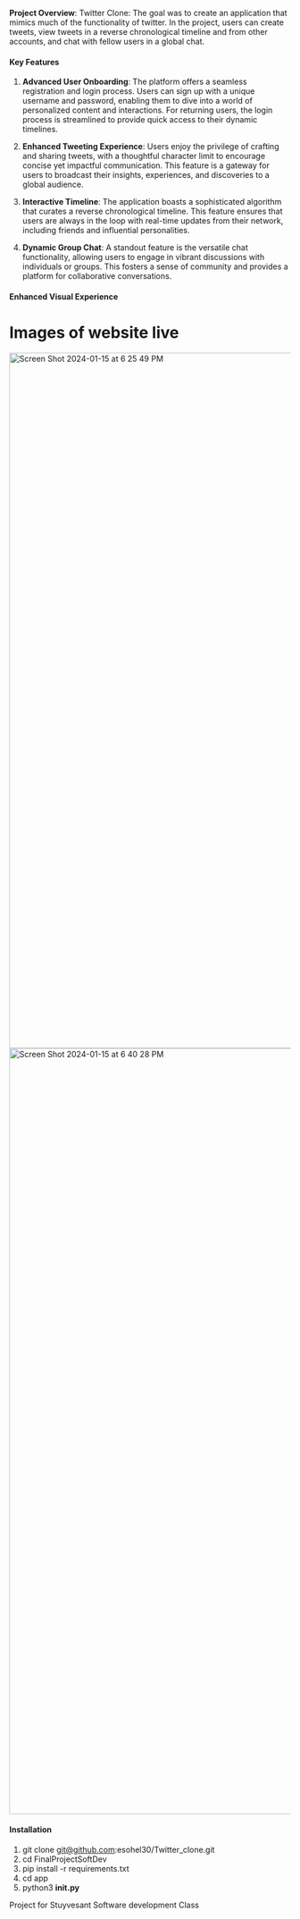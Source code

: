 **Project Overview**: 
Twitter Clone: The goal was to create an application that mimics much of the functionality of twitter. In the project, users can create tweets, view tweets in a reverse chronological timeline and from other accounts, and chat with fellow users in a global chat.

#### Key Features

1. **Advanced User Onboarding**: 
   The platform offers a seamless registration and login process. Users can sign up with a unique username and password, enabling them to dive into a world of personalized content and interactions. For returning users, the login process is streamlined to provide quick access to their dynamic timelines.

2. **Enhanced Tweeting Experience**: 
   Users enjoy the privilege of crafting and sharing tweets, with a thoughtful character limit to encourage concise yet impactful communication. This feature is a gateway for users to broadcast their insights, experiences, and discoveries to a global audience.

3. **Interactive Timeline**: 
   The application boasts a sophisticated algorithm that curates a reverse chronological timeline. This feature ensures that users are always in the loop with real-time updates from their network, including friends and influential personalities.

4. **Dynamic Group Chat**: 
   A standout feature is the versatile chat functionality, allowing users to engage in vibrant discussions with individuals or groups. This fosters a sense of community and provides a platform for collaborative conversations.

#### Enhanced Visual Experience


# Images of website live 

<img width="1245" alt="Screen Shot 2024-01-15 at 6 25 49 PM" src="https://github.com/esohel30/TwitterClone/assets/90656205/7a4adbbf-e0cd-4783-b3b0-fcf6fe0a825e">
<img width="1371" alt="Screen Shot 2024-01-15 at 6 40 28 PM" src="https://github.com/esohel30/TwitterClone/assets/90656205/639d12f9-6193-4e79-9241-4a51df931a16">

#### Installation

1) git clone git@github.com:esohel30/Twitter_clone.git
2) cd FinalProjectSoftDev
3) pip install -r requirements.txt
4) cd app
5) python3 __init.py__


Project for Stuyvesant Software development Class 
